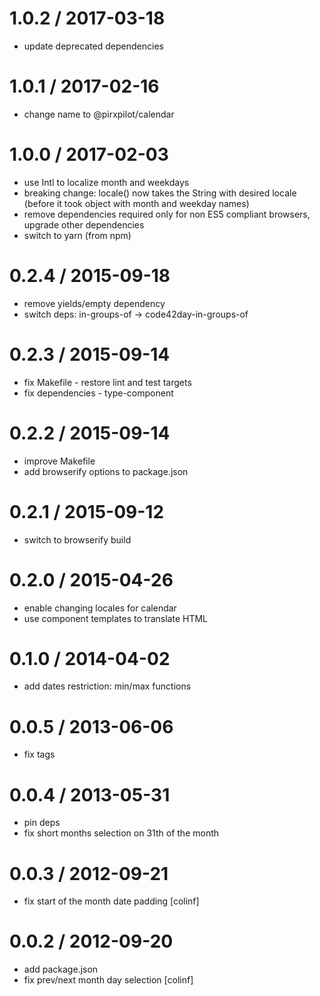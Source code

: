 
1.0.2 / 2017-03-18
==================

 * update deprecated dependencies

1.0.1 / 2017-02-16
==================

 * change name to @pirxpilot/calendar

1.0.0 / 2017-02-03
==================

 * use Intl to localize month and weekdays
 * breaking change: locale() now takes the String with desired locale (before it took object with month and weekday names)
 * remove dependencies required only for non ES5 compliant browsers, upgrade other dependencies
 * switch to yarn (from npm)

0.2.4 / 2015-09-18
==================

 * remove yields/empty dependency
 * switch deps: in-groups-of -> code42day-in-groups-of

0.2.3 / 2015-09-14
==================

 * fix Makefile - restore lint and test targets
 * fix dependencies - type-component

0.2.2 / 2015-09-14
==================

 * improve Makefile
 * add browserify options to package.json

0.2.1 / 2015-09-12
==================

 * switch to browserify build

0.2.0 / 2015-04-26
==================

 * enable changing locales for calendar
 * use component templates to translate HTML

0.1.0 / 2014-04-02
==================

 * add dates restriction: min/max functions

0.0.5 / 2013-06-06 
==================

 * fix tags

0.0.4 / 2013-05-31
==================

 * pin deps
 * fix short months selection on 31th of the month

0.0.3 / 2012-09-21
==================

  * fix start of the month date padding [colinf]

0.0.2 / 2012-09-20
==================

  * add package.json
  * fix prev/next month day selection [colinf]

